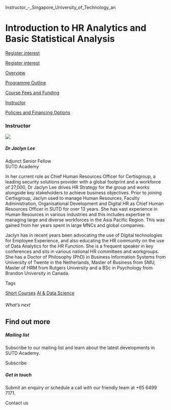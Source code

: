 Instructor_-_Singapore_University_of_Technology_an



Introduction to HR Analytics and Basic Statistical Analysis
===========================================================

[Register interest](/admissions/academy/short-courses/short-courses-register-your-interest/?coursename=introduction-to-hr-analytics-and-basic-statistical-analysis)

[Register interest](/admissions/academy/short-courses/short-courses-register-your-interest/?coursename=introduction-to-hr-analytics-and-basic-statistical-analysis)

[Overview](/course/introduction-to-hr-analytics-and-basic-statistical-analysis/#tabs)

[Programme Outline](/course/introduction-to-hr-analytics-and-basic-statistical-analysis/programme-outline/#tabs)

[Course Fees and Funding](/course/introduction-to-hr-analytics-and-basic-statistical-analysis/course-fees-and-funding/#tabs)

[Instructor](/course/introduction-to-hr-analytics-and-basic-statistical-analysis/instructor/#tabs)

[Policies and Financing Options](/course/introduction-to-hr-analytics-and-basic-statistical-analysis/policies-and-financing-options/#tabs)

### Instructor

![](https://www.sutd.edu.sg/wp-content/uploads/2024/12/Jacquelin3_7427354.png)

##### **Dr Jaclyn Lee**

Adjunct Senior Fellow  
SUTD Academy

In her current role as Chief Human Resources Officer for Certisgroup, a leading security solutions provider with a global footprint and a workforce of 27,000, Dr Jaclyn Lee drives HR Strategy for the group and works alongside key stakeholders to achieve business objectives. Prior to joining Certisgroup, Jaclyn used to manage Human Resources, Faculty Administration, Organisational Development and Digital HR as Chief Human Resources Officer in SUTD for over 13 years. She has vast experience in Human Resources in various industries and this includes expertise in managing large and diverse workforces in the Asia Pacific Region. This was gained from her years spent in large MNCs and global companies.

Jaclyn has in recent years been advocating the use of Digital technologies for Employee Experience, and also educating the HR community on the use of Data Analytics for the HR Function. She is a frequent speaker in key conferences and sits in various national HR committees and workgroups. She has a Doctor of Philosophy (PhD) in Business Information Systems from University of Twente in the Netherlands, Master of Business from SMU, Master of HRM from Rutgers University and a BSc in Psychology from Brandon University in Canada.

Tags

[Short Courses](/admissions/academy/courses-and-modules/?academy-type-course=780)
[AI & Data Science](/admissions/academy/courses-and-modules/?discipline=782)

###### What’s next

Find out more
-------------

##### Mailing list

Subscribe to our mailing list and learn about the latest developments in SUTD Academy.

Subscribe

##### Get in touch

Submit an enquiry or schedule a call with our friendly team at +65 6499 7171.

Contact us

